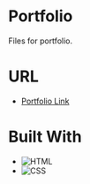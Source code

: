 # Portfolio

Files for portfolio.

# URL

* <a href="https://majestic-haupia-c400e9.netlify.app"> Portfolio Link </a>

# Built With

* ![HTML](https://img.shields.io/badge/HTML-red)
* ![CSS](https://img.shields.io/badge/CSS-purple)








